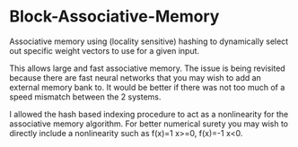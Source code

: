 # Block-Associative-Memory
Associative memory using (locality sensitive) hashing to dynamically select out specific weight vectors to use for a given input.

This allows large and fast associative memory. The issue is being revisited because there are fast neural networks that you may wish to add an external memory bank to. It would be better if there was not too much of a speed mismatch between the 2 systems.

I allowed the hash based indexing procedure to act as a nonlinearity for the associative memory algorithm. For better numerical surety you may wish to directly include a nonlinearity such as f(x)=1 x>=0, f(x)=-1 x<0.

